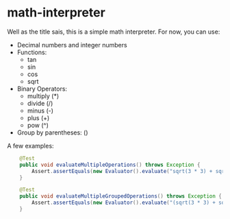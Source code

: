 # math-interpreter

Well as the title sais, this is a simple math interpreter.
For now, you can use:
* Decimal numbers and integer numbers
* Functions:
    * tan
    * sin
    * cos
    * sqrt
* Binary Operators:
    * multiply (*)
    * divide (/)
    * minus (-)
    * plus (+)
    * pow (^)
* Group by parentheses: ()

A few examples:

```java
    @Test
    public void evaluateMultipleOperations() throws Exception {
        Assert.assertEquals(new Evaluator().evaluate("sqrt(3 * 3) + sqrt(3 * 3)"), 6D, DELTA);
    }

    @Test
    public void evaluateMultipleGroupedOperations() throws Exception {
        Assert.assertEquals(new Evaluator().evaluate("(sqrt(3 * 3) + sqrt(3 * 3)) * 2"), 12D, DELTA);
    }
```
